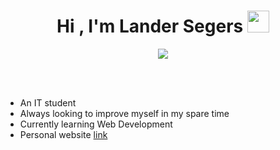 <h1 align="center"><b>Hi , I'm Lander Segers </b><img src="https://media.giphy.com/media/hvRJCLFzcasrR4ia7z/giphy.gif" width="35"></h1>
<!--  -->
<p align="center">
  <a href="https://github.com/DenverCoder1/readme-typing-svg"><img src="https://readme-typing-svg.herokuapp.com?font=Time+New+Roman&color=cyan&size=25&center=true&vCenter=true&width=600&height=100&lines=Computer+Science+Student;Active+Learner;Loves+to+learn+new+stuffs"></a>
</p>


<br>


<br>

- An IT student
- Always looking to improve myself in my spare time
- Currently learning Web Development
- Personal website [link](https://profile-five-wine.vercel.app/)

<br><br>


